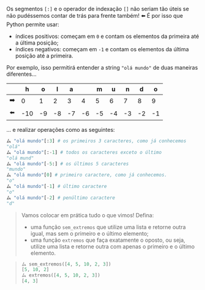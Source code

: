 Os segmentos `[:]` e o operador de indexação `[]` não seriam tão úteis se não pudéssemos contar de trás para frente também! :arrow_left: É por isso que Python permite usar:

 * índices positivos: começam em `0` e contam os elementos da primeira até a última posição;
 * índices negativos: começam em `-1` e contam os elementos da última posição até a primeira.

Por exemplo, isso permitirá entender a string `"olá mundo"` de duas maneiras diferentes...


<table class="table table-bordered">
<thead>
  <tr>
	<th></th>
	<th>h</th>
	<th>o</th>
	<th>l</th>
	<th>a</th>
	<th></th>
	<th>m</th>
	<th>u</th>
	<th>n</th>
	<th>d</th>
	<th>o</th>
  </tr>
</thead>
<tbody>
  <tr>
	<td>➡️</td>
	<td>0</td>
	<td>1</td>
	<td>2</td>
	<td>3</td>
	<td>4</td>
	<td>5</td>
	<td>6</td>
	<td>7</td>
	<td>8</td>
	<td>9</td>
  </tr>
  <tr>
	<td>⬅️</td>
	<td>-10</td>
	<td>-9</td>
	<td>-8</td>
	<td>-7</td>
	<td>-6</td>
	<td>-5</td>
	<td>-4</td>
	<td>-3</td>
	<td>-2</td>
	<td>-1</td>
  </tr>
</tbody>
</table>


... e realizar operações como as seguintes:

```python
ム "olá mundo"[:3] # os primeiros 3 caracteres, como já conhecemos
"olá"
ム "olá mundo"[:-1] # todos os caracteres exceto o último
"olá mund"
ム "olá mundo"[-5:] # os últimos 5 caracteres
"mundo"
ム "olá mundo"[0] # primeiro caractere, como já conhecemos.
"o"
ム "olá mundo"[-1] # último caractere
"o"            	 
ム "olá mundo"[-2] # penúltimo caractere
"d"
```

> Vamos colocar em prática tudo o que vimos! Defina:
>
> * uma função `sem_extremos` que utilize uma lista e retorne outra igual, mas sem o primeiro e o último elemento;
> * uma função `extremos` que faça exatamente o oposto, ou seja, utilize uma lista e retorne outra com apenas o primeiro e o último elemento.

>
> ```python
> ム sem_extremos([4, 5, 10, 2, 3])
> [5, 10, 2]
> ム extremos([4, 5, 10, 2, 3])
> [4, 3]
> ```
